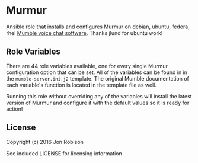 Murmur
======

Ansible role that installs and configures Murmur on debian, ubuntu, fedora, rhel
[Mumble voice chat software](http://mumble.sourceforge.net/). Thanks jlund for
ubuntu work!

Role Variables
--------------

There are 44 role variables available, one for every single Murmur configuration
option that can be set. All of the variables can be found in in the
`mumble-server.ini.j2` template. The original Mumble documentation of each
variable's function is located in the template file as well.

Running this role without overriding any of the variables will install the
latest version of Murmur and configure it with the default values so it is ready
for action!

License
-------

Copyright (c) 2016 Jon Robison

See included LICENSE for licensing information
